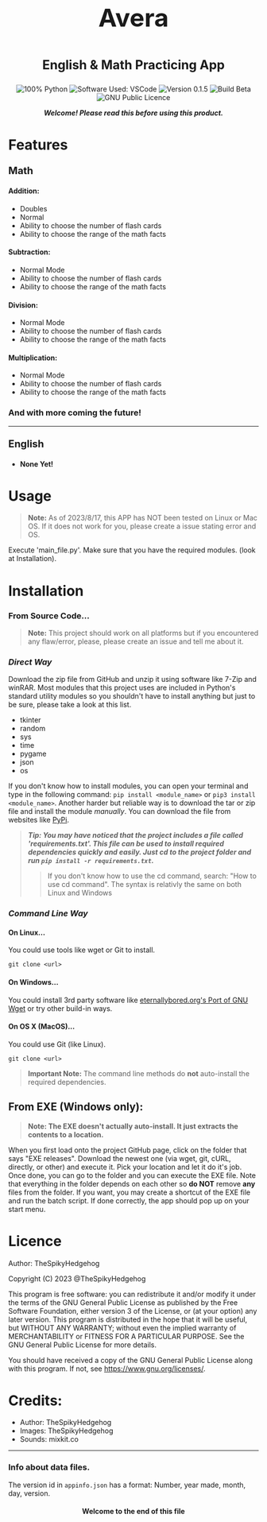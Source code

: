 **<p style="text-align: center;font-size:50px"> Avera </p>**
**<p style="text-align: center;font-size:25px"> English & Math Practicing App </p>**

<p align="center"> 
          <img 
               src="https://img.shields.io/badge/Python-FFD43B?&logo=python&logoColor=blue&color=color=4f4f4f" 
               Title="100% Python"  
          />
          <img 
               src="https://img.shields.io/badge/Software-VSCode-blue?&logo=visual%20studio%20code&logoColor=blue&color=blue" 
               Title="Software Used: VSCode" 
          />
          <img 
               src="https://img.shields.io/badge/Version-0.1.5-yellow" 
               Title="Version 0.1.5" 
          />
          <img 
               src="https://img.shields.io/badge/Build-Beta-red?" 
               Title="Build Beta" 
          />
          <img 
               src="https://img.shields.io/badge/Licence-GNU%20Public%20Licence-purple" 
               Title="GNU Public Licence" 
          />
     </p>

***<p style="text-align: center;"> Welcome! Please read this before using this product. </p>***

# Features

### **<p style="font-size:20px"> Math </p>**

#### Addition:

- Doubles
- Normal
- Ability to choose the number of flash cards
- Ability to choose the range of the math facts

#### Subtraction:
- Normal Mode 
- Ability to choose the number of flash cards
- Ability to choose the range of the math facts
 
#### Division:
- Normal Mode
- Ability to choose the number of flash cards
- Ability to choose the range of the math facts

#### Multiplication:
- Normal Mode
- Ability to choose the number of flash cards
- Ability to choose the range of the math facts
 

### **And with more coming the future!**

---
### **<p style="font-size:20px"> English </p>**

- **None Yet!**


# Usage

> **Note:** As of 2023/8/17, this APP has NOT been tested on Linux or Mac OS.  If it does not work for you, please create a issue stating error and OS.

Execute 'main_file.py'.  Make sure that you have the required modules. (look at Installation).




# Installation

### **From Source Code...**

> **Note:** This project should work on all platforms but if you encountered any flaw/error, please, please create an issue and tell me about it.

### ***Direct Way***
Download the zip file from GitHub and unzip it using software like 7-Zip and winRAR.
Most modules that this project uses are included in Python's standard utility modules so you shouldn't have to install anything but just to be sure, please take a look at this list.

- tkinter
- random
- sys
- time
- pygame
- json
- os

If you don't know how to install modules, you can open your terminal and type in the following command: `pip install <module_name>` or `pip3 install <module_name>`. Another harder but reliable way is to download the tar or zip file and install the module *manually*. You can download the file from websites like [PyPi](https://pypi.org).


> ***Tip: You may have noticed that the project includes a file called 'requirements.txt'.  This file can be used to install required dependencies quickly and easily.  Just cd to the project folder and run `pip install -r requirements.txt`.***
>> If you don't know how to use the cd command, search: "How to use cd command". The syntax is relativly the same on both Linux and Windows

### ***Command Line Way***

#### On Linux...
You could use tools like wget or Git to install.

`git clone <url>`

#### On Windows... 
You could install 3rd party software like [eternallybored.org's Port of GNU Wget](https://eternallybored.org/misc/wget/) or try other build-in ways.

#### On OS X (MacOS)...
You could use Git (like Linux).

`git clone <url>`

> **Important Note:** The command line methods do **not** auto-install the required dependencies.

## **From EXE (Windows only):**
> **Note: The EXE doesn't actually auto-install. It just extracts the contents to a location.**

When you first load onto the project GitHub page, click on the folder that says "EXE releases".  Download the newest one (via wget, git, cURL, directly, or other) and execute it. Pick your location and let it do it's job. Once done, you can go to the folder and you can execute the EXE file. Note that everything in the folder depends on each other so **do NOT** remove **any** files from the folder. If you want, you may create a shortcut of the EXE file and run the batch script.  If done correctly, the app should pop up on your start menu.


# Licence

Author: TheSpikyHedgehog

Copyright (C) 2023  @TheSpikyHedgehog

This program is free software: you can redistribute it and/or modify
it under the terms of the GNU General Public License as published by
the Free Software Foundation, either version 3 of the License, or (at your option) any later version. This program is distributed in the hope that it will be useful, but WITHOUT ANY WARRANTY; without even the implied warranty of MERCHANTABILITY or FITNESS FOR A PARTICULAR PURPOSE.  See the GNU General Public License for more details.

You should have received a copy of the GNU General Public License
along with this program.  If not, see <https://www.gnu.org/licenses/>.

# Credits:
- Author: TheSpikyHedgehog
- Images: TheSpikyHedgehog
- Sounds: mixkit.co
---

### Info about data files.
The version id in `appinfo.json` has a format: Number, year made, month, day, version.
#### <p style="text-align: center;">Welcome to the end of this file</p>
